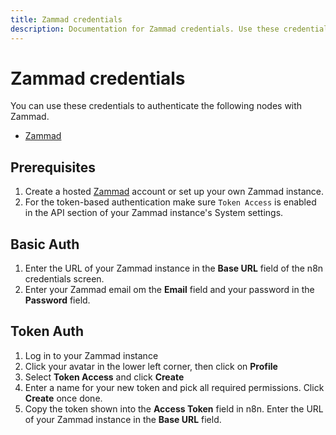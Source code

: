 ```yaml
---
title: Zammad credentials
description: Documentation for Zammad credentials. Use these credentials to authenticate Zammad in n8n, a workflow automation platform.
---
```


# Zammad credentials

You can use these credentials to authenticate the following nodes with Zammad.

- [Zammad](/integrations/builtin/app-nodes/n8n-nodes-base.zammad/)

## Prerequisites

1. Create a hosted [Zammad](https://zammad.com/) account or set up your own Zammad instance.
2. For the token-based authentication make sure `Token Access` is enabled in the API section of your Zammad instance's System settings.

## Basic Auth

1. Enter the URL of your Zammad instance in the **Base URL** field of the n8n credentials screen.
2. Enter your Zammad email om the **Email** field and your password in the **Password** field.

## Token Auth

1. Log in to your Zammad instance
2. Click your avatar in the lower left corner, then click on **Profile**
3. Select **Token Access** and click **Create**
4. Enter a name for your new token and pick all required permissions. Click **Create** once done.
5. Copy the token shown into the **Access Token** field in n8n. Enter the URL of your Zammad instance in the **Base URL** field.

